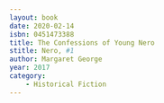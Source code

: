 ```yaml
---
layout: book
date: 2020-02-14
isbn: 0451473388
title: The Confessions of Young Nero 
stitle: Nero, #1
author: Margaret George
year: 2017
category:
    - Historical Fiction
---
```

